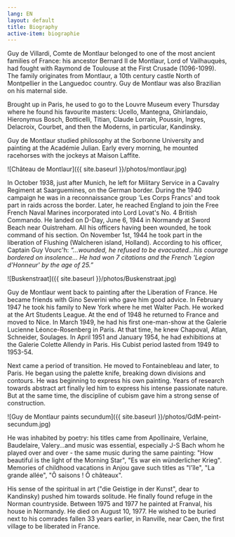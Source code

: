 ```yaml
---
lang: EN
layout: default
title: Biography
active-item: biographie
---
```

<!-- Ne pas supprimer la balise -->
<div class="printy">

Guy de Villardi, Comte de Montlaur belonged to one of the most ancient families of France: his ancestor Bernard II de Montlaur, Lord of Vailhauquès, had fought with Raymond de Toulouse at the First Crusade (1096-1099). The family originates from Montlaur, a 10th century castle North of Montpellier in the Languedoc country. Guy de Montlaur was also Brazilian on his maternal side.

Brought up in Paris, he used to go to the Louvre Museum every Thursday where he found his favourite masters: Ucello, Mantegna, Ghirlandaio, Hieronymus Bosch, Botticelli, Titian, Claude Lorrain, Poussin, Ingres, Delacroix, Courbet, and then the Moderns, in particular, Kandinsky.

Guy de Montlaur studied philosophy at the Sorbonne University and painting at the Académie Julian. Early every morning, he mounted racehorses with the jockeys at Maison Laffite.

<!-- Ne pas supprimer la balise -->
</div>

![Château de Montlaur]({{ site.baseurl }}/photos/montlaur.jpg)

<!-- Ne pas supprimer la balise -->
<div class="printy">

In October 1938, just after Munich, he left for Military Service in a Cavalry Regiment at Saarguemines, on the German border. During the 1940 campaign he was in a reconnaissance group 'Les Corps Francs' and took part in raids across the border. Later, he reached England to join the Free French Naval Marines incorporated into Lord Lovat's No. 4 British Commando. He landed on D-Day, June 6, 1944 in Normandy at Sword Beach near Ouistreham. All his officers having been wounded, he took command of his section. On November 1st, 1944 he took part in the liberation of Flushing (Walcheren island, Holland). According to his officer, Captain Guy Vourc'h: *“…wounded, he refused to be evacuated…his courage bordered on insolence… He had won 7 citations and the French 'Legion d'Honneur' by the age of 25.”*

<!-- Ne pas supprimer la balise -->
</div>

![Buskenstraat]({{ site.baseurl }}/photos/Buskenstraat.jpg)

<!-- Ne pas supprimer la balise -->
<div class="printy">

Guy de Montlaur went back to painting after the Liberation of France. He became friends with Gino Severini who gave him good advice. In February 1947 he took his family to New York where he met Walter Pach. He worked at the Art Students League. At the end of 1948 he returned to France and moved to Nice. In March 1949, he had his first one-man-show at the Galerie Lucienne Léonce-Rosenberg in Paris. At that time, he knew Chapoval, Atlan, Schneider, Soulages. In April 1951 and January 1954, he had exhibitions at the Galerie Colette Allendy in Paris. His Cubist period lasted from 1949 to 1953-54.

Next came a period of transition. He moved to Fontainebleau and later, to Paris. He began using the palette knife, breaking down divisions and contours. He was beginning to express his own painting. Years of research towards abstract art finally led him to express his intense passionate nature. But at the same time, the discipline of cubism gave him a strong sense of construction.

<!-- Ne pas supprimer la balise -->
</div>

![Guy de Montlaur paints secundum]({{ site.baseurl }}/photos/GdM-peint-secundum.jpg)

<!-- Ne pas supprimer la balise -->
<div class="printy">

He was inhabited by poetry: his titles came from Apollinaire, Verlaine, Baudelaire, Valery…and music was essential, especially J-S Bach whom he played over and over - the same music during the same painting: "How beautiful is the light of the Morning Star", "Es war ein wünderlicher Krieg". Memories of childhood vacations in Anjou gave such titles as "l'île", "La grande allée", "Ô saisons ! Ô châteaux".

His sense of the spiritual in art ("die Geistige in der Kunst", dear to Kandinsky) pushed him towards solitude. He finally found refuge in the Norman countryside. Between 1975 and 1977 he painted at Franval, his house in Normandy. He died on August 10, 1977. He wished to be buried next to his comrades fallen 33 years earlier, in Ranville, near Caen, the first village to be liberated in France.

<!-- Ne pas supprimer la balise -->
</div>
